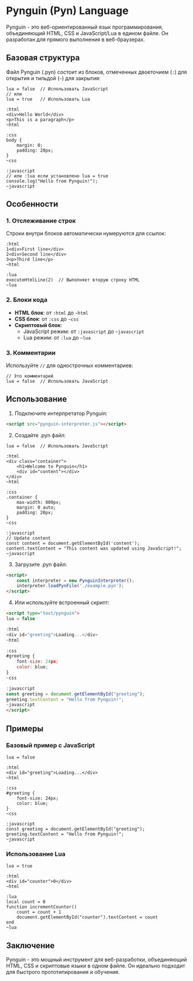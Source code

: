 # Pynguin (Pyn) Language

Pynguin - это веб-ориентированный язык программирования, объединяющий HTML, CSS и JavaScript/Lua в едином файле. Он разработан для прямого выполнения в веб-браузерах.

## Базовая структура

Файл Pynguin (.pyn) состоит из блоков, отмеченных двоеточием (`:`) для открытия и тильдой (`~`) для закрытия:

```pyn
lua = false  // Использовать JavaScript
// или
lua = true   // Использовать Lua

:html
<div>Hello World</div>
<p>This is a paragraph</p>
~html

:css
body {
    margin: 0;
    padding: 20px;
}
~css

:javascript
// или :lua если установлено lua = true
console.log("Hello from Pynguin!");
~javascript
```

## Особенности

### 1. Отслеживание строк
Строки внутри блоков автоматически нумеруются для ссылок:
```pyn
:html
1<div>First line</div>
2<div>Second line</div>
3<p>Third line</p>
~html

:lua
executeHtmlLine(2)  // Выполняет вторую строку HTML
~lua
```

### 2. Блоки кода
- **HTML блок**: от `:html` до `~html`
- **CSS блок**: от `:css` до `~css`
- **Скриптовый блок**: 
  - JavaScript режим: от `:javascript` до `~javascript`
  - Lua режим: от `:lua` до `~lua`

### 3. Комментарии
Используйте `//` для однострочных комментариев:
```pyn
// Это комментарий
lua = false  // Использовать JavaScript
```

## Использование

1. Подключите интерпретатор Pynguin:
```html
<script src="pynguin-interpreter.js"></script>
```

2. Создайте .pyn файл:
```pyn
lua = false  // Использовать JavaScript

:html
<div class="container">
    <h1>Welcome to Pynguin</h1>
    <div id="content"></div>
</div>
~html

:css
.container {
    max-width: 800px;
    margin: 0 auto;
    padding: 20px;
}
~css

:javascript
// Update content
const content = document.getElementById('content');
content.textContent = "This content was updated using JavaScript!";
~javascript
```

3. Загрузите .pyn файл:
```html
<script>
    const interpreter = new PynguinInterpreter();
    interpreter.loadPynFile('./example.pyn');
</script>
```

4. Или используйте встроенный скрипт:
```html
<script type="text/pynguin">
lua = false

:html
<div id="greeting">Loading...</div>
~html

:css
#greeting {
    font-size: 24px;
    color: blue;
}
~css

:javascript
const greeting = document.getElementById("greeting");
greeting.textContent = "Hello from Pynguin!";
~javascript
</script>
```

## Примеры

### Базовый пример с JavaScript
```pyn
lua = false

:html
<div id="greeting">Loading...</div>
~html

:css
#greeting {
    font-size: 24px;
    color: blue;
}
~css

:javascript
const greeting = document.getElementById("greeting");
greeting.textContent = "Hello from Pynguin!";
~javascript
```

### Использование Lua
```pyn
lua = true

:html
<div id="counter">0</div>
~html

:lua
local count = 0
function incrementCounter()
    count = count + 1
    document.getElementById("counter").textContent = count
end
~lua
```

## Заключение

Pynguin - это мощный инструмент для веб-разработки, объединяющий HTML, CSS и скриптовые языки в одном файле. Он идеально подходит для быстрого прототипирования и обучения.
